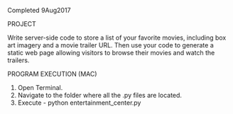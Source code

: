 Completed 9Aug2017

PROJECT

Write server-side code to store a list of your favorite movies, including box art imagery and a movie trailer URL. Then use your code to generate a static web page allowing visitors to browse their movies and watch the trailers.


PROGRAM EXECUTION (MAC)

1. Open Terminal.
2. Navigate to the folder where all the .py files are located.
3. Execute - python entertainment_center.py
